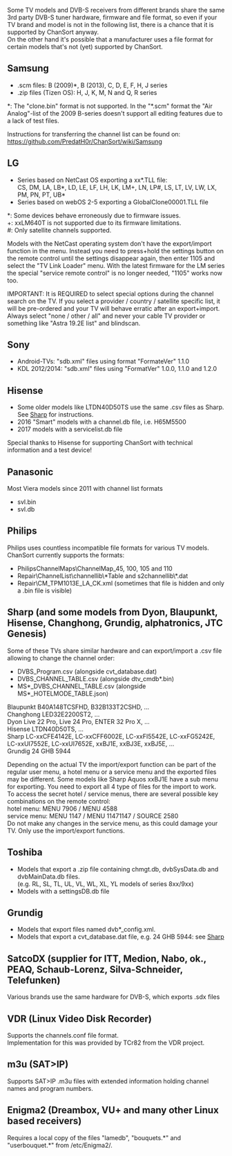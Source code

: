Some TV models and DVB-S receivers from different brands share the same 3rd party DVB-S tuner hardware, firmware 
and file format, so even if your TV brand and model is not in the following list, there is a chance that it is 
supported by ChanSort anyway.  
On the other hand it's possible that a manufacturer uses a file format for certain models that's not (yet) supported
by ChanSort.

<a name="samsung"/>Samsung
---
- .scm files: B (2009)*, B (2013), C, D, E, F, H, J series  
- .zip files (Tizen OS): H, J, K, M, N and Q, R series  

\*: The "clone.bin" format is not supported. In the "*.scm" format
the "Air Analog"-list of the 2009 B-series doesn't support all 
editing features due to a lack of test files.

Instructions for transferring the channel list can be found on:
https://github.com/PredatH0r/ChanSort/wiki/Samsung

<a name="lg"/>LG
---
- Series based on NetCast OS exporting a xx\*.TLL file:  
  CS, DM, LA, LB\*, LD, LE, LF, LH, LK, LM+, LN, LP#, LS, LT, LV, LW, LX, PM, PN, PT, UB\*  
- Series based on webOS 2-5 exporting a GlobalClone00001.TLL file

\*: Some devices behave erroneously due to firmware issues.  
+: xxLM640T is not supported due to its firmware limitations.  
\#: Only satellite channels supported.

Models with the NetCast operating system don't have the export/import function in the menu. Instead you need to press+hold the 
settings button on the remote control until the settings disappear again, then enter 1105 and select the "TV Link Loader" menu.
With the latest firmware for the LM series the special "service remote control" is no longer needed, "1105" works now too.

IMPORTANT: It is REQUIRED to select special options during the channel search on the TV. If you select a provider / country / 
satellite specific list, it will be pre-ordered and your TV will behave erratic after an export+import.
Always select "none / other / all" and never your cable TV provider or something like "Astra 19.2E list" and blindscan.

<a name="sony"/>Sony
---
- Android-TVs: "sdb.xml" files using format "FormateVer" 1.1.0
- KDL 2012/2014: "sdb.xml" files using "FormatVer" 1.0.0, 1.1.0 and 1.2.0 

<a name="hisense"/>Hisense
---
- Some older models like LTDN40D50TS use the same .csv files as Sharp. See [Sharp](#sharp) for instructions.
- 2016 "Smart" models with a channel.db file, i.e. H65M5500  
- 2017 models with a servicelist.db file

Special thanks to Hisense for supporting ChanSort with technical information and a test device!

<a name="panasonic"/>Panasonic
---
Most Viera models since 2011 with channel list formats
- svl.bin 
- svl.db 

<a name="philips"/>Philips
---
Philips uses countless incompatible file formats for various TV models.
ChanSort currently supports the formats:  
- PhilipsChannelMaps\ChannelMap_45, 100, 105 and 110
- Repair\ChannelList\channellib\\\*Table and s2channellib\\\*.dat
- Repair\CM_TPM1013E_LA_CK.xml (sometimes that file is hidden and only a .bin file is visible)

<a name="sharp"/>Sharp (and some models from Dyon, Blaupunkt, Hisense, Changhong, Grundig, alphatronics, JTC Genesis)
---
Some of these TVs share similar hardware and can export/import a .csv file allowing to change the channel order:  
- DVBS_Program.csv (alongside cvt_database.dat)
- DVBS_CHANNEL_TABLE.csv (alongside dtv_cmdb\*.bin)
- MS\*_DVBS_CHANNEL_TABLE.csv (alongside MS\*_HOTELMODE_TABLE.json)
  
Blaupunkt B40A148TCSFHD, B32B133T2CSHD, ...  
Changhong LED32E2200ST2, ...  
Dyon Live 22 Pro, Live 24 Pro, ENTER 32 Pro X, ...  
Hisense LTDN40D50TS, ...  
Sharp LC-xxCFE4142E, LC-xxCFF6002E, LC-xxFI5542E, LC-xxFG5242E, LC-xxUI7552E, LC-xxUI7652E, xxBJ1E, xxBJ3E, xxBJ5E, ...  
Grundig 24 GHB 5944  

Depending on the actual TV the import/export function can be part of the regular user menu, a hotel menu or a service menu
and the exported files may be different. Some models like Sharp Aquos xxBJ1E have a sub menu for exporting. You need to
export all 4 type of files for the import to work.  
To access the secret hotel / service menus, there are several possible key combinations on the remote control:  
hotel menu: MENU 7906 / MENU 4588  
service menu: MENU 1147 / MENU 11471147 / SOURCE 2580  
Do not make any changes in the service menu, as this could damage your TV. Only use the import/export functions.

<a name="toshiba"/>Toshiba
---
- Models that export a .zip file containing chmgt.db, dvbSysData.db and dvbMainData.db files.  
(e.g. RL, SL, TL, UL, VL, WL, XL, YL models of series 8xx/9xx)  
- Models with a settingsDB.db file

<a name="grundig"/>Grundig
---
- Models that export files named dvb\*_config.xml.
- Models that export a cvt_database.dat file, e.g. 24 GHB 5944: see [Sharp](#Sharp)

<a name="satcodx"/>SatcoDX (supplier for ITT, Medion, Nabo, ok., PEAQ, Schaub-Lorenz, Silva-Schneider, Telefunken)
---
Various brands use the same hardware for DVB-S, which exports .sdx files 

<a name="vdr"/>VDR (Linux Video Disk Recorder)
---
Supports the channels.conf file format.  
Implementation for this was provided by TCr82 from the VDR project.

<a name="m3u"/>m3u (SAT>IP)
---
Supports SAT>IP .m3u files with extended information holding channel names and program numbers.

<a name="enigma2"/>Enigma2 (Dreambox, VU+ and many other Linux based receivers)
---
Requires a local copy of the files "lamedb", "bouquets.\*" and "userbouquet.\*" from /etc/Enigma2/.  

